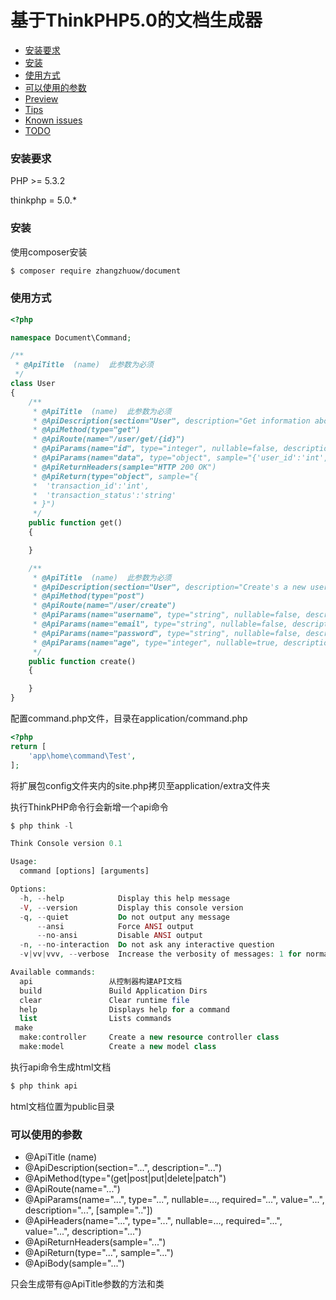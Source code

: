 基于ThinkPHP5.0的文档生成器
==========

* [安装要求](#requirements)
* [安装](#installation)
* [使用方式](#usage)
* [可以使用的参数](#methods)
* [Preview](#preview)
* [Tips](#tips)
* [Known issues](#known-issues)
* [TODO](#todo)

### <a id="requirements"></a>安装要求

PHP >= 5.3.2

thinkphp = 5.0.*

### <a id="installation"></a>安装

使用composer安装

```bash
$ composer require zhangzhuow/document
```
### <a id="usage"></a>使用方式

```php
<?php

namespace Document\Command;

/**
 * @ApiTitle  (name)  此参数为必须
 */
class User
{
    /**
     * @ApiTitle  (name)  此参数为必须
     * @ApiDescription(section="User", description="Get information about user")
     * @ApiMethod(type="get")
     * @ApiRoute(name="/user/get/{id}")
     * @ApiParams(name="id", type="integer", nullable=false, description="User id")
     * @ApiParams(name="data", type="object", sample="{'user_id':'int','user_name':'string','profile':{'email':'string','age':'integer'}}")
     * @ApiReturnHeaders(sample="HTTP 200 OK")
     * @ApiReturn(type="object", sample="{
     *  'transaction_id':'int',
     *  'transaction_status':'string'
     * }")
     */
    public function get()
    {

    }

    /**
     * @ApiTitle  (name)  此参数为必须
     * @ApiDescription(section="User", description="Create's a new user")
     * @ApiMethod(type="post")
     * @ApiRoute(name="/user/create")
     * @ApiParams(name="username", type="string", nullable=false, description="Username")
     * @ApiParams(name="email", type="string", nullable=false, description="Email")
     * @ApiParams(name="password", type="string", nullable=false, description="Password")
     * @ApiParams(name="age", type="integer", nullable=true, description="Age")
     */
    public function create()
    {

    }
}
```

配置command.php文件，目录在application/command.php

```php
<?php
return [
    'app\home\command\Test',
];

```

将扩展包config文件夹内的site.php拷贝至application/extra文件夹

执行ThinkPHP命令行会新增一个api命令

```php
$ php think -l

Think Console version 0.1

Usage:
  command [options] [arguments]

Options:
  -h, --help            Display this help message
  -V, --version         Display this console version
  -q, --quiet           Do not output any message
      --ansi            Force ANSI output
      --no-ansi         Disable ANSI output
  -n, --no-interaction  Do not ask any interactive question
  -v|vv|vvv, --verbose  Increase the verbosity of messages: 1 for normal output, 2 for more verbose output and 3 for debug

Available commands:
  api                 从控制器构建API文档
  build               Build Application Dirs
  clear               Clear runtime file
  help                Displays help for a command
  list                Lists commands
 make
  make:controller     Create a new resource controller class
  make:model          Create a new model class
```

执行api命令生成html文档

```php
$ php think api
```

html文档位置为public目录

### <a id="methods"></a>可以使用的参数

* @ApiTitle (name)
* @ApiDescription(section="...", description="...")
* @ApiMethod(type="(get|post|put|delete|patch")
* @ApiRoute(name="...")
* @ApiParams(name="...", type="...", nullable=..., required="...", value="...", description="...", [sample=".."])
* @ApiHeaders(name="...", type="...", nullable=..., required="...", value="...", description="...")
* @ApiReturnHeaders(sample="...")
* @ApiReturn(type="...", sample="...")
* @ApiBody(sample="...")

只会生成带有@ApiTitle参数的方法和类


